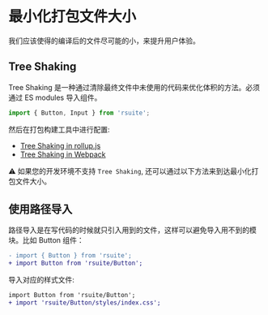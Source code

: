 # 最小化打包文件大小

我们应该使得的编译后的文件尽可能的小，来提升用户体验。

## Tree Shaking

Tree Shaking 是一种通过清除最终文件中未使用的代码来优化体积的方法。必须通过 ES modules 导入组件。

```js
import { Button, Input } from 'rsuite';
```

然后在打包构建工具中进行配置:

- [Tree Shaking in rollup.js](https://rollupjs.org/guide/en/#tree-shaking)
- [Tree Shaking in Webpack](https://webpack.js.org/guides/tree-shaking/)

⚠️ 如果您的开发环境不支持 `Tree Shaking`, 还可以通过以下方法来到达最小化打包文件大小。

## 使用路径导入

路径导入是在写代码的时候就只引入用到的文件，这样可以避免导入用不到的模块。比如 Button 组件：

```diff
- import { Button } from 'rsuite';
+ import Button from 'rsuite/Button';
```

导入对应的样式文件:

```diff
import Button from 'rsuite/Button';
+ import 'rsuite/Button/styles/index.css';
```
